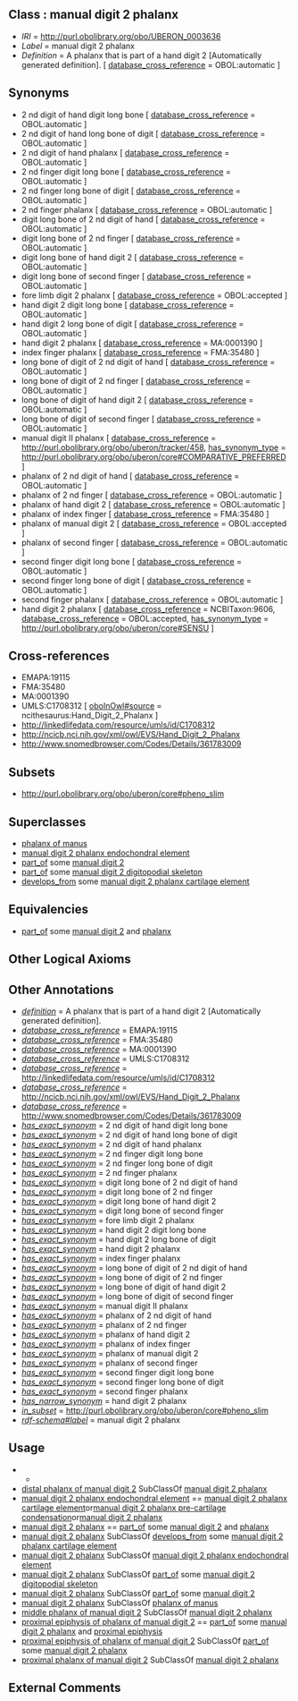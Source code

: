 
## Class : manual digit 2 phalanx

 * *IRI* = http://purl.obolibrary.org/obo/UBERON_0003636
 * *Label* = manual digit 2 phalanx
 * *Definition* = A phalanx that is part of a hand digit 2 [Automatically generated definition]. [ [database_cross_reference](../../ef/oboInOwl#hasDbXref.md) = OBOL:automatic ]

## Synonyms

 * 2 nd digit of hand digit long bone [ [database_cross_reference](../../ef/oboInOwl#hasDbXref.md) = OBOL:automatic ]
 * 2 nd digit of hand long bone of digit [ [database_cross_reference](../../ef/oboInOwl#hasDbXref.md) = OBOL:automatic ]
 * 2 nd digit of hand phalanx [ [database_cross_reference](../../ef/oboInOwl#hasDbXref.md) = OBOL:automatic ]
 * 2 nd finger digit long bone [ [database_cross_reference](../../ef/oboInOwl#hasDbXref.md) = OBOL:automatic ]
 * 2 nd finger long bone of digit [ [database_cross_reference](../../ef/oboInOwl#hasDbXref.md) = OBOL:automatic ]
 * 2 nd finger phalanx [ [database_cross_reference](../../ef/oboInOwl#hasDbXref.md) = OBOL:automatic ]
 * digit long bone of 2 nd digit of hand [ [database_cross_reference](../../ef/oboInOwl#hasDbXref.md) = OBOL:automatic ]
 * digit long bone of 2 nd finger [ [database_cross_reference](../../ef/oboInOwl#hasDbXref.md) = OBOL:automatic ]
 * digit long bone of hand digit 2 [ [database_cross_reference](../../ef/oboInOwl#hasDbXref.md) = OBOL:automatic ]
 * digit long bone of second finger [ [database_cross_reference](../../ef/oboInOwl#hasDbXref.md) = OBOL:automatic ]
 * fore limb digit 2 phalanx [ [database_cross_reference](../../ef/oboInOwl#hasDbXref.md) = OBOL:accepted ]
 * hand digit 2 digit long bone [ [database_cross_reference](../../ef/oboInOwl#hasDbXref.md) = OBOL:automatic ]
 * hand digit 2 long bone of digit [ [database_cross_reference](../../ef/oboInOwl#hasDbXref.md) = OBOL:automatic ]
 * hand digit 2 phalanx [ [database_cross_reference](../../ef/oboInOwl#hasDbXref.md) = MA:0001390 ]
 * index finger phalanx [ [database_cross_reference](../../ef/oboInOwl#hasDbXref.md) = FMA:35480 ]
 * long bone of digit of 2 nd digit of hand [ [database_cross_reference](../../ef/oboInOwl#hasDbXref.md) = OBOL:automatic ]
 * long bone of digit of 2 nd finger [ [database_cross_reference](../../ef/oboInOwl#hasDbXref.md) = OBOL:automatic ]
 * long bone of digit of hand digit 2 [ [database_cross_reference](../../ef/oboInOwl#hasDbXref.md) = OBOL:automatic ]
 * long bone of digit of second finger [ [database_cross_reference](../../ef/oboInOwl#hasDbXref.md) = OBOL:automatic ]
 * manual digit II phalanx [ [database_cross_reference](../../ef/oboInOwl#hasDbXref.md) = http://purl.obolibrary.org/obo/uberon/tracker/458, [has_synonym_type](../../pe/oboInOwl#hasSynonymType.md) = http://purl.obolibrary.org/obo/uberon/core#COMPARATIVE_PREFERRED ]
 * phalanx of 2 nd digit of hand [ [database_cross_reference](../../ef/oboInOwl#hasDbXref.md) = OBOL:automatic ]
 * phalanx of 2 nd finger [ [database_cross_reference](../../ef/oboInOwl#hasDbXref.md) = OBOL:automatic ]
 * phalanx of hand digit 2 [ [database_cross_reference](../../ef/oboInOwl#hasDbXref.md) = OBOL:automatic ]
 * phalanx of index finger [ [database_cross_reference](../../ef/oboInOwl#hasDbXref.md) = FMA:35480 ]
 * phalanx of manual digit 2 [ [database_cross_reference](../../ef/oboInOwl#hasDbXref.md) = OBOL:accepted ]
 * phalanx of second finger [ [database_cross_reference](../../ef/oboInOwl#hasDbXref.md) = OBOL:automatic ]
 * second finger digit long bone [ [database_cross_reference](../../ef/oboInOwl#hasDbXref.md) = OBOL:automatic ]
 * second finger long bone of digit [ [database_cross_reference](../../ef/oboInOwl#hasDbXref.md) = OBOL:automatic ]
 * second finger phalanx [ [database_cross_reference](../../ef/oboInOwl#hasDbXref.md) = OBOL:automatic ]
 * hand digit 2 phalanx [ [database_cross_reference](../../ef/oboInOwl#hasDbXref.md) = NCBITaxon:9606, [database_cross_reference](../../ef/oboInOwl#hasDbXref.md) = OBOL:accepted, [has_synonym_type](../../pe/oboInOwl#hasSynonymType.md) = http://purl.obolibrary.org/obo/uberon/core#SENSU ]

## Cross-references

 * EMAPA:19115
 * FMA:35480
 * MA:0001390
 * UMLS:C1708312 [ [oboInOwl#source](../../ce/oboInOwl#source.md) = ncithesaurus:Hand_Digit_2_Phalanx ]
 * http://linkedlifedata.com/resource/umls/id/C1708312
 * http://ncicb.nci.nih.gov/xml/owl/EVS/Hand_Digit_2_Phalanx
 * http://www.snomedbrowser.com/Codes/Details/361783009

## Subsets

 * http://purl.obolibrary.org/obo/uberon/core#pheno_slim

## Superclasses

 * [phalanx of manus](../../UBERON/36/UBERON_0001436.md)
 * [manual digit 2 phalanx endochondral element](../../UBERON/26/UBERON_0015026.md)
 * [part_of](../../BFO/50/BFO_0000050.md) some [manual digit 2](../../UBERON/22/UBERON_0003622.md)
 * [part_of](../../BFO/50/BFO_0000050.md) some [manual digit 2 digitopodial skeleton](../../UBERON/22/UBERON_5103622.md)
 * [develops_from](../../RO/02/RO_0002202.md) some [manual digit 2 phalanx cartilage element](../../UBERON/76/UBERON_0010676.md)

## Equivalencies

 * [part_of](../../BFO/50/BFO_0000050.md) some [manual digit 2](../../UBERON/22/UBERON_0003622.md) and [phalanx](../../UBERON/21/UBERON_0003221.md)

## Other Logical Axioms


## Other Annotations

 * *[definition](../../IAO/15/IAO_0000115.md)* = A phalanx that is part of a hand digit 2 [Automatically generated definition].
 * *[database_cross_reference](../../ef/oboInOwl#hasDbXref.md)* = EMAPA:19115
 * *[database_cross_reference](../../ef/oboInOwl#hasDbXref.md)* = FMA:35480
 * *[database_cross_reference](../../ef/oboInOwl#hasDbXref.md)* = MA:0001390
 * *[database_cross_reference](../../ef/oboInOwl#hasDbXref.md)* = UMLS:C1708312
 * *[database_cross_reference](../../ef/oboInOwl#hasDbXref.md)* = http://linkedlifedata.com/resource/umls/id/C1708312
 * *[database_cross_reference](../../ef/oboInOwl#hasDbXref.md)* = http://ncicb.nci.nih.gov/xml/owl/EVS/Hand_Digit_2_Phalanx
 * *[database_cross_reference](../../ef/oboInOwl#hasDbXref.md)* = http://www.snomedbrowser.com/Codes/Details/361783009
 * *[has_exact_synonym](../../ym/oboInOwl#hasExactSynonym.md)* = 2 nd digit of hand digit long bone
 * *[has_exact_synonym](../../ym/oboInOwl#hasExactSynonym.md)* = 2 nd digit of hand long bone of digit
 * *[has_exact_synonym](../../ym/oboInOwl#hasExactSynonym.md)* = 2 nd digit of hand phalanx
 * *[has_exact_synonym](../../ym/oboInOwl#hasExactSynonym.md)* = 2 nd finger digit long bone
 * *[has_exact_synonym](../../ym/oboInOwl#hasExactSynonym.md)* = 2 nd finger long bone of digit
 * *[has_exact_synonym](../../ym/oboInOwl#hasExactSynonym.md)* = 2 nd finger phalanx
 * *[has_exact_synonym](../../ym/oboInOwl#hasExactSynonym.md)* = digit long bone of 2 nd digit of hand
 * *[has_exact_synonym](../../ym/oboInOwl#hasExactSynonym.md)* = digit long bone of 2 nd finger
 * *[has_exact_synonym](../../ym/oboInOwl#hasExactSynonym.md)* = digit long bone of hand digit 2
 * *[has_exact_synonym](../../ym/oboInOwl#hasExactSynonym.md)* = digit long bone of second finger
 * *[has_exact_synonym](../../ym/oboInOwl#hasExactSynonym.md)* = fore limb digit 2 phalanx
 * *[has_exact_synonym](../../ym/oboInOwl#hasExactSynonym.md)* = hand digit 2 digit long bone
 * *[has_exact_synonym](../../ym/oboInOwl#hasExactSynonym.md)* = hand digit 2 long bone of digit
 * *[has_exact_synonym](../../ym/oboInOwl#hasExactSynonym.md)* = hand digit 2 phalanx
 * *[has_exact_synonym](../../ym/oboInOwl#hasExactSynonym.md)* = index finger phalanx
 * *[has_exact_synonym](../../ym/oboInOwl#hasExactSynonym.md)* = long bone of digit of 2 nd digit of hand
 * *[has_exact_synonym](../../ym/oboInOwl#hasExactSynonym.md)* = long bone of digit of 2 nd finger
 * *[has_exact_synonym](../../ym/oboInOwl#hasExactSynonym.md)* = long bone of digit of hand digit 2
 * *[has_exact_synonym](../../ym/oboInOwl#hasExactSynonym.md)* = long bone of digit of second finger
 * *[has_exact_synonym](../../ym/oboInOwl#hasExactSynonym.md)* = manual digit II phalanx
 * *[has_exact_synonym](../../ym/oboInOwl#hasExactSynonym.md)* = phalanx of 2 nd digit of hand
 * *[has_exact_synonym](../../ym/oboInOwl#hasExactSynonym.md)* = phalanx of 2 nd finger
 * *[has_exact_synonym](../../ym/oboInOwl#hasExactSynonym.md)* = phalanx of hand digit 2
 * *[has_exact_synonym](../../ym/oboInOwl#hasExactSynonym.md)* = phalanx of index finger
 * *[has_exact_synonym](../../ym/oboInOwl#hasExactSynonym.md)* = phalanx of manual digit 2
 * *[has_exact_synonym](../../ym/oboInOwl#hasExactSynonym.md)* = phalanx of second finger
 * *[has_exact_synonym](../../ym/oboInOwl#hasExactSynonym.md)* = second finger digit long bone
 * *[has_exact_synonym](../../ym/oboInOwl#hasExactSynonym.md)* = second finger long bone of digit
 * *[has_exact_synonym](../../ym/oboInOwl#hasExactSynonym.md)* = second finger phalanx
 * *[has_narrow_synonym](../../ym/oboInOwl#hasNarrowSynonym.md)* = hand digit 2 phalanx
 * *[in_subset](../../et/oboInOwl#inSubset.md)* = http://purl.obolibrary.org/obo/uberon/core#pheno_slim
 * *[rdf-schema#label](../../el/rdf-schema#label.md)* = manual digit 2 phalanx

## Usage

 * -
 * [distal phalanx of manual digit 2](../../UBERON/11/UBERON_0004311.md) SubClassOf [manual digit 2 phalanx](../../UBERON/36/UBERON_0003636.md)
 * [manual digit 2 phalanx endochondral element](../../UBERON/26/UBERON_0015026.md) == [manual digit 2 phalanx cartilage element](../../UBERON/76/UBERON_0010676.md)or[manual digit 2 phalanx pre-cartilage condensation](../../UBERON/76/UBERON_0010576.md)or[manual digit 2 phalanx](../../UBERON/36/UBERON_0003636.md)
 * [manual digit 2 phalanx](../../UBERON/36/UBERON_0003636.md) == [part_of](../../BFO/50/BFO_0000050.md) some [manual digit 2](../../UBERON/22/UBERON_0003622.md) and [phalanx](../../UBERON/21/UBERON_0003221.md)
 * [manual digit 2 phalanx](../../UBERON/36/UBERON_0003636.md) SubClassOf [develops_from](../../RO/02/RO_0002202.md) some [manual digit 2 phalanx cartilage element](../../UBERON/76/UBERON_0010676.md)
 * [manual digit 2 phalanx](../../UBERON/36/UBERON_0003636.md) SubClassOf [manual digit 2 phalanx endochondral element](../../UBERON/26/UBERON_0015026.md)
 * [manual digit 2 phalanx](../../UBERON/36/UBERON_0003636.md) SubClassOf [part_of](../../BFO/50/BFO_0000050.md) some [manual digit 2 digitopodial skeleton](../../UBERON/22/UBERON_5103622.md)
 * [manual digit 2 phalanx](../../UBERON/36/UBERON_0003636.md) SubClassOf [part_of](../../BFO/50/BFO_0000050.md) some [manual digit 2](../../UBERON/22/UBERON_0003622.md)
 * [manual digit 2 phalanx](../../UBERON/36/UBERON_0003636.md) SubClassOf [phalanx of manus](../../UBERON/36/UBERON_0001436.md)
 * [middle phalanx of manual digit 2](../../UBERON/20/UBERON_0004320.md) SubClassOf [manual digit 2 phalanx](../../UBERON/36/UBERON_0003636.md)
 * [proximal epiphysis of phalanx of manual digit 2](../../UBERON/18/UBERON_0004418.md) == [part_of](../../BFO/50/BFO_0000050.md) some [manual digit 2 phalanx](../../UBERON/36/UBERON_0003636.md) and [proximal epiphysis](../../UBERON/80/UBERON_0004380.md)
 * [proximal epiphysis of phalanx of manual digit 2](../../UBERON/18/UBERON_0004418.md) SubClassOf [part_of](../../BFO/50/BFO_0000050.md) some [manual digit 2 phalanx](../../UBERON/36/UBERON_0003636.md)
 * [proximal phalanx of manual digit 2](../../UBERON/28/UBERON_0004328.md) SubClassOf [manual digit 2 phalanx](../../UBERON/36/UBERON_0003636.md)

## External Comments

